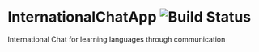 # InternationalChatApp <img src="https://travis-ci.org/goodspeed1392/InternationalChatApp.svg?branch=master" alt="Build Status" />
International Chat for learning languages through communication
